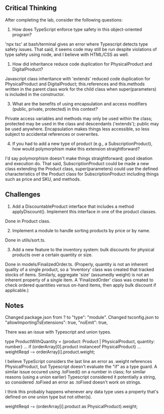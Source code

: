 ## Critical Thinking
After completing the lab, consider the following questions:

1.  How does TypeScript enforce type safety in this object-oriented program?

'npx tsc' at bash/terminal gives an error where Typescript detects type safety issues.  That said, it seems code may still be run despite violations of type safety using node, and I believe with HTML/CSS as well.

1.  How did inheritance reduce code duplication for PhysicalProduct and DigitalProduct?

Javascript class inheritance with 'extends' reduced code duplication for PhysicalProduct and DigitalProduct; this.references and this.methods written in the parent class work for the child class when super(parameters) is included in the constructor.

3.  What are the benefits of using encapsulation and access modifiers (public, private, protected) in this context?

Private access variables and methods may only be used within the class; protected may be used in the class and descendants ('extends'); public may be used anywhere.  Encapsulation makes things less accessible, so less subject to accidental references or overwrites.

4.  If you had to add a new type of product (e.g., a SubscriptionProduct), how would polymorphism make this extension straightforward?

I'd say polymorphism doesn't make things straightforward; good ideation and execution do.  That said, SubscriptionProduct could be made a new class extending the Product class, super(parameters) could use the defined characteristics of the Product class for SubscriptionProduct including things such as price and SKU, and methods.

## Challenges

1.  Add a DiscountableProduct interface that includes a method applyDiscount(). Implement this interface in one of the product classes.

Done in Product class.


2.  Implement a module to handle sorting products by price or by name.

Done in utils/sort.ts.

3.  Add a new feature to the inventory system: bulk discounts for physical products over a certain quantity or size.

Done in models/FinalizedOrder.ts.  (Properly, quantity is not an inherent quality of a single product, so a 'Inventory' class was created that tracked stocks of items.  Similarly, aggregate 'size' (assumedly weight) is not an inherent property of a single item.  A 'FinalizedOrder' class was created to check ordered quantities versus on-hand items, then apply bulk discount if applicable.)

## Notes

Changed package.json from ? to "type": "module".
Changed tsconfig.json to   "allowImportingTsExtensions": true,  "noEmit": true,  

There was an issue with Typescript and union types.

type ProductWithQuantity = {product: Product | PhysicalProduct, quantity: number}
...
if (orderArray[0].product instanceof PhysicalProduct)
...
weightReqd -= orderArray[i].product.weight;

I believe TypeScript considers the last line an error as .weight references PhysicalProduct, but Typescript doesn't evaluate the "if" as a type guard.  A similar issue occured using .toFixed() on a number in class; for similar reasons (using a union earlier) Typescript considered it potentially a string, so considered .toFixed an error as .toFixed doesn't work on strings.

I think this probably happens whenever any data type uses a property that's defined on one union type but not other(s).



weightReqd -= (orderArray[i].product as PhysicalProduct).weight;